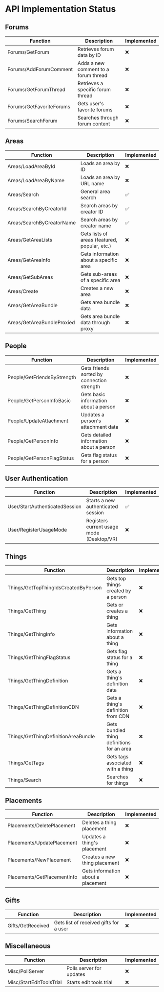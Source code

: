 # API Implementation Status

## Forums
| Function | Description | Implemented |
|----------|-------------|-------------|
| Forums/GetForum | Retrieves forum data by ID | ❌ |
| Forums/AddForumComment | Adds a new comment to a forum thread | ❌ |
| Forums/GetForumThread | Retrieves a specific forum thread | ❌ |
| Forums/GetFavoriteForums | Gets user's favorite forums | ❌ |
| Forums/SearchForum | Searches through forum content | ❌ |

## Areas
| Function | Description | Implemented |
|----------|-------------|-------------|
| Areas/LoadAreaById | Loads an area by ID | ❌ |
| Areas/LoadAreaByName | Loads an area by URL name | ❌ |
| Areas/Search | General area search | ✅ |
| Areas/SearchByCreatorId | Search areas by creator ID | ✅ |
| Areas/SearchByCreatorName | Search areas by creator name | ✅ |
| Areas/GetAreaLists | Gets lists of areas (featured, popular, etc.) | ❌ |
| Areas/GetAreaInfo | Gets information about a specific area | ❌ |
| Areas/GetSubAreas | Gets sub-areas of a specific area | ❌ |
| Areas/Create | Creates a new area | ❌ |
| Areas/GetAreaBundle | Gets area bundle data | ❌ |
| Areas/GetAreaBundleProxied | Gets area bundle data through proxy | ❌ |

## People
| Function | Description | Implemented |
|----------|-------------|-------------|
| People/GetFriendsByStrength | Gets friends sorted by connection strength | ❌ |
| People/GetPersonInfoBasic | Gets basic information about a person | ❌ |
| People/UpdateAttachment | Updates a person's attachment data | ❌ |
| People/GetPersonInfo | Gets detailed information about a person | ❌ |
| People/GetPersonFlagStatus | Gets flag status for a person | ❌ |

## User Authentication
| Function | Description | Implemented |
|----------|-------------|-------------|
| User/StartAuthenticatedSession | Starts a new authenticated session | ✅ |
| User/RegisterUsageMode | Registers current usage mode (Desktop/VR) | ❌ |

## Things
| Function | Description | Implemented |
|----------|-------------|-------------|
| Things/GetTopThingIdsCreatedByPerson | Gets top things created by a person | ❌ |
| Things/GetThing | Gets or creates a thing | ❌ |
| Things/GetThingInfo | Gets information about a thing | ❌ |
| Things/GetThingFlagStatus | Gets flag status for a thing | ❌ |
| Things/GetThingDefinition | Gets a thing's definition data | ❌ |
| Things/GetThingDefinitionCDN | Gets a thing's definition from CDN | ❌ |
| Things/GetThingDefinitionAreaBundle | Gets bundled thing definitions for an area | ❌ |
| Things/GetTags | Gets tags associated with a thing | ❌ |
| Things/Search | Searches for things | ❌ |

## Placements
| Function | Description | Implemented |
|----------|-------------|-------------|
| Placements/DeletePlacement | Deletes a thing placement | ❌ |
| Placements/UpdatePlacement | Updates a thing's placement | ❌ |
| Placements/NewPlacement | Creates a new thing placement | ❌ |
| Placements/GetPlacementInfo | Gets information about a placement | ❌ |

## Gifts
| Function | Description | Implemented |
|----------|-------------|-------------|
| Gifts/GetReceived | Gets list of received gifts for a user | ❌ |

## Miscellaneous
| Function | Description | Implemented |
|----------|-------------|-------------|
| Misc/PollServer | Polls server for updates | ❌ |
| Misc/StartEditToolsTrial | Starts edit tools trial | ❌ |
